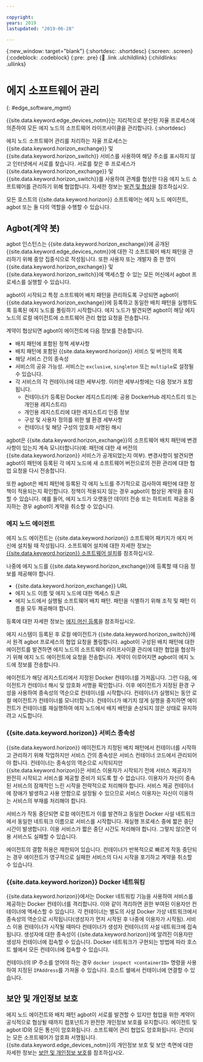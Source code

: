 ```yaml
---

copyright:
years: 2019
lastupdated: "2019-06-28"

---
```


{:new_window: target="blank"}
{:shortdesc: .shortdesc}
{:screen: .screen}
{:codeblock: .codeblock}
{:pre: .pre}
{:child: .link .ulchildlink}
{:childlinks: .ullinks}

# 에지 소프트웨어 관리
{: #edge_software_mgmt}

{{site.data.keyword.edge_devices_notm}}는 지리적으로 분산된 자율 프로세스에 의존하여 모든 에지 노드의 소프트웨어 라이프사이클을 관리합니다.
{:shortdesc}

에지 노드 소프트웨어 관리를 처리하는 자율 프로세스는 {{site.data.keyword.horizon_exchange}} 및 {{site.data.keyword.horizon_switch}} 서비스를 사용하여 해당 주소를 표시하지 않고 인터넷에서 서로를 찾습니다. 서로를 찾은 후 프로세스가 {{site.data.keyword.horizon_exchange}} 및 {{site.data.keyword.horizon_switch}}를 사용하여 관계를 협상한 다음 에지 노드 소프트웨어를 관리하기 위해 협업합니다. 자세한 정보는 [발견 및 협상](discovery_negotiation.md)을 참조하십시오.

모든 호스트의 {{site.data.keyword.horizon}} 소프트웨어는 에지 노드 에이전트, agbot 또는 둘 다의 역할을 수행할 수 있습니다.

## Agbot(계약 봇)

agbot 인스턴스는 {{site.data.keyword.horizon_exchange}}에 공개된 {{site.data.keyword.edge_devices_notm}}에 대한 각 소프트웨어 배치 패턴을 관리하기 위해 중앙 집중식으로 작성됩니다. 또한 사용자 또는 개발자 중 한 명이 {{site.data.keyword.horizon_exchange}} 및 {{site.data.keyword.horizon_switch}}에 액세스할 수 있는 모든 머신에서 agbot 프로세스를 실행할 수 있습니다.

agbot이 시작되고 특정 소프트웨어 배치 패턴을 관리하도록 구성되면 agbot이 {{site.data.keyword.horizon_exchange}}에 등록하고 동일한 배치 패턴을 실행하도록 등록된 에지 노드를 폴링하기 시작합니다. 에지 노드가 발견되면 agbot이 해당 에지 노드의 로컬 에이전트에 소프트웨어 관리 협업 요청을 전송합니다.

계약이 협상되면 agbot이 에이전트에 다음 정보를 전송합니다.

* 배치 패턴에 포함된 정책 세부사항
* 배치 패턴에 포함된 {{site.data.keyword.horizon}} 서비스 및 버전의 목록
* 해당 서비스 간의 종속성
* 서비스의 공유 가능성. 서비스는 `exclusive`, `singleton` 또는 `multiple`로 설정될 수 있습니다.
* 각 서비스의 각 컨테이너에 대한 세부사항. 이러한 세부사항에는 다음 정보가 포함됩니다. 
  * 컨테이너가 등록된 Docker 레지스트리(예: 공용 DockerHub 레지스트리 또는 개인용 레지스트리)
  * 개인용 레지스트리에 대한 레지스트리 인증 정보
  * 구성 및 사용자 정의를 위한 쉘 환경 세부사항
  * 컨테이너 및 해당 구성의 암호화 서명된 해시

agbot은 {{site.data.keyword.horizon_exchange}}의 소프트웨어 배치 패턴에 변경사항이 있는지 계속 모니터합니다(예: 패턴에 대한 새 버전의 {{site.data.keyword.horizon}} 서비스가 공개되었는지 여부). 변경사항이 발견되면 agbot이 패턴에 등록된 각 에지 노드에 새 소프트웨어 버전으로의 전환 관리에 대한 협업 요청을 다시 전송합니다.

또한 agbot은 배치 패턴에 등록된 각 에지 노드를 주기적으로 검사하여 패턴에 대한 정책이 적용되는지 확인합니다. 정책이 적용되지 않는 경우 agbot이 협상된 계약을 중지할 수 있습니다. 예를 들어, 에지 노드가 오랫동안 데이터 전송 또는 하트비트 제공을 중지하는 경우 agbot이 계약을 취소할 수 있습니다.  

### 에지 노드 에이전트

에지 노드 에이전트는 {{site.data.keyword.horizon}} 소프트웨어 패키지가 에지 머신에 설치될 때 작성됩니다. 소프트웨어 설치에 대한 자세한 정보는 [{{site.data.keyword.horizon}} 소프트웨어 설치](../installing/adding_devices.md)를 참조하십시오.

나중에 에지 노드를 {{site.data.keyword.horizon_exchange}}에 등록할 때 다음 정보를 제공해야 합니다.

* {{site.data.keyword.horizon_exchange}} URL
* 에지 노드 이름 및 에지 노드에 대한 액세스 토큰
* 에지 노드에서 실행될 소프트웨어 배치 패턴. 패턴을 식별하기 위해 조직 및 패턴 이름을 모두 제공해야 합니다.

등록에 대한 자세한 정보는 [에지 머신 등록](../installing/registration.md)을 참조하십시오.

에지 시스템이 등록된 후 로컬 에이전트가 {{site.data.keyword.horizon_switch}}에서 원격 agbot 프로세스의 협업 요청을 폴링합니다. agbot이 구성된 배치 패턴에 대한 에이전트를 발견하면 에지 노드의 소프트웨어 라이프사이클 관리에 대한 협업을 협상하기 위해 에지 노드 에이전트에 요청을 전송합니다. 계약이 이루어지면 agbot이 에지 노드에 정보를 전송합니다.

에이전트가 해당 레지스트리에서 지정된 Docker 컨테이너를 가져옵니다. 그런 다음, 에이전트가 컨테이너 해시 및 암호화 서명을 확인합니다. 이후 에이전트가 지정된 환경 구성을 사용하여 종속성의 역순으로 컨테이너를 시작합니다. 컨테이너가 실행되는 동안 로컬 에이전트가 컨테이너를 모니터합니다. 컨테이너가 예기치 않게 실행을 중지하면 에이전트가 컨테이너를 재실행하여 에지 노드에서 배치 배턴을 손상되지 않은 상태로 유지하려고 시도합니다.

### {{site.data.keyword.horizon}} 서비스 종속성

{{site.data.keyword.horizon}} 에이전트가 지정된 배치 패턴에서 컨테이너를 시작하고 관리하기 위해 작업하지만 서비스 간의 종속성은 서비스 컨테이너 코드에서 관리되어야 합니다. 컨테이너는 종속성의 역순으로 시작되지만 {{site.data.keyword.horizon}}은 서비스 이용자가 시작되기 전에 서비스 제공자가 완전히 시작되고 서비스를 제공할 준비가 되도록 할 수 없습니다. 이용자가 자신이 종속된 서비스의 잠재적인 느린 시작을 전략적으로 처리해야 합니다. 서비스 제공 컨테이너에 장애가 발생하고 사용 안함으로 설정될 수 있으므로 서비스 이용자는 자신이 이용하는 서비스의 부재를 처리해야 합니다. 

서비스가 작동 중단되면 로컬 에이전트가 이를 발견하고 동일한 Docker 사설 네트워크에서 동일한 네트워크 이름으로 서비스를 시작합니다. 재실행 프로세스 중에 짧은 중단 시간이 발생합니다. 이용 서비스가 짧은 중단 시간도 처리해야 합니다. 그렇지 않으면 이용 서비스도 실패할 수 있습니다.

에이전트의 결함 허용은 제한되어 있습니다. 컨테이너가 반복적으로 빠르게 작동 중단되는 경우 에이전트가 영구적으로 실패한 서비스의 다시 시작을 포기하고 계약을 취소할 수 있습니다.

### {{site.data.keyword.horizon}} Docker 네트워킹

{{site.data.keyword.horizon}}에서는 Docker 네트워킹 기능을 사용하여 서비스를 제공하는 Docker 컨테이너를 격리합니다. 이와 같이 격리하면 권한 부여된 이용자만 컨테이너에 액세스할 수 있습니다. 각 컨테이너는 별도의 사설 Docker 가상 네트워크에서 종속성의 역순으로 시작됩니다(생성자가 먼저 시작된 후 나중에 이용자가 시작됨). 서비스 이용 컨테이너가 시작될 때마다 컨테이너가 생성자 컨테이너의 사설 네트워크에 접속됩니다. 생성자에 대한 종속성이 {{site.data.keyword.horizon}}에 알려진 이용자만 생성자 컨테이너에 접속할 수 있습니다. Docker 네트워크가 구현되는 방법에 따라 호스트 쉘에서 모든 컨테이너에 접속할 수 있습니다. 

컨테이너의 IP 주소를 얻어야 하는 경우 `docker inspect <containerID>` 명령을 사용하여 지정된 `IPAddress`를 가져올 수 있습니다. 호스트 쉘에서 컨테이너에 연결할 수 있습니다.

## 보안 및 개인정보 보호

에지 노드 에이전트와 배치 패턴 agbot이 서로를 발견할 수 있지만 협업을 위한 계약이 공식적으로 협상될 때까지 컴포넌트가 완전한 개인정보 보호를 유지합니다. 에이전트 및 agbot ID와 모든 통신이 암호화됩니다. 소프트웨어 관리 협업도 암호화됩니다. 관리되는 모든 소프트웨어가 암호화 서명됩니다. {{site.data.keyword.edge_devices_notm}}의 개인정보 보호 및 보안 측면에 대한 자세한 정보는 [보안 및 개인정보 보호](../user_management/security_privacy.md)를 참조하십시오.
